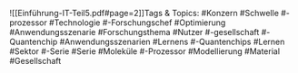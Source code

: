 
![[Einführung-IT-Teil5.pdf#page=2]]Tags & Topics:
   #Konzern
   #Schwelle
   #-prozessor
   #Technologie
   #-Forschungschef
   #Optimierung
   #Anwendungsszenarie
   #Forschungsthema
   #Nutzer
   #-gesellschaft
   #-Quantenchip
   #Anwendungsszenarien
   #Lernens
   #-Quantenchips
   #Lernen
   #Sektor
   #-Serie
   #Serie
   #Moleküle
   #-Prozessor
   #Modellierung
   #Material
   #Gesellschaft